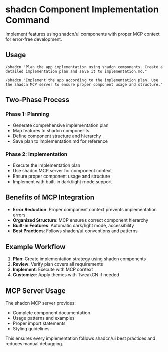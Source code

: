 # shadcn Component Implementation Command

Implement features using shadcn/ui components with proper MCP context for error-free development.

## Usage
```
/shadcn "Plan the app implementation using shadcn components. Create a detailed implementation plan and save it to implementation.md."
```

```
/shadcn "Implement the app according to the implementation plan. Use the shadcn MCP server to ensure proper component usage and structure."
```

## Two-Phase Process

### Phase 1: Planning
- Generate comprehensive implementation plan
- Map features to shadcn components
- Define component structure and hierarchy
- Save plan to implementation.md for reference

### Phase 2: Implementation
- Execute the implementation plan
- Use shadcn MCP server for component context
- Ensure proper component usage and structure
- Implement with built-in dark/light mode support

## Benefits of MCP Integration
- **Error Reduction**: Proper component context prevents implementation errors
- **Organized Structure**: MCP ensures correct component hierarchy
- **Built-in Features**: Automatic dark/light mode, accessibility
- **Best Practices**: Follows shadcn/ui conventions and patterns

## Example Workflow
1. **Plan**: Create implementation strategy using shadcn components
2. **Review**: Verify plan covers all requirements
3. **Implement**: Execute with MCP context
4. **Customize**: Apply themes with TweakCN if needed

## MCP Server Usage
The shadcn MCP server provides:
- Complete component documentation
- Usage patterns and examples
- Proper import statements
- Styling guidelines

This ensures every implementation follows shadcn/ui best practices and reduces manual debugging.